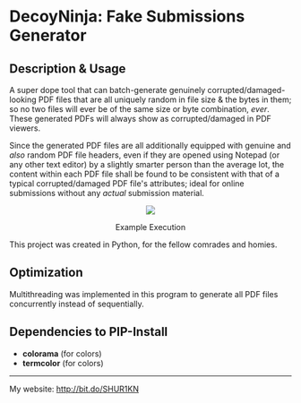 # DecoyNinja: Fake Submissions Generator

## Description & Usage
A super dope tool that can batch-generate genuinely corrupted/damaged-looking PDF files that are all uniquely random in file size & the bytes in them; so no two files will ever be of the same size or byte combination, *ever*. These generated PDFs will always show as corrupted/damaged in PDF viewers.

Since the generated PDF files are all additionally equipped with genuine and *also* random PDF file headers, even if they are opened using Notepad (or any other text editor) by a slightly smarter person than the average lot, the content within each PDF file shall be found to be consistent with that of a typical corrupted/damaged PDF file's attributes; ideal for online submissions without any *actual* submission material.

<div align="center">
<img src="https://github.com/SHUR1K-N/DecoyNinja-Fake-Submissions-Generator/blob/master/Images/Example.png" >
<p>Example Execution</p>
</div>

This project was created in Python, for the fellow comrades and homies.

## Optimization
Multithreading was implemented in this program to generate all PDF files concurrently instead of sequentially.

## Dependencies to PIP-Install
- **colorama** (for colors)
- **termcolor** (for colors)

------------

My website: http://bit.do/SHUR1KN
